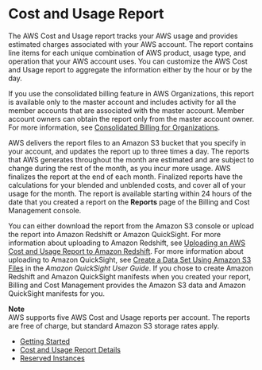 # Cost and Usage Report<a name="billing-reports-costusage"></a>

The AWS Cost and Usage report tracks your AWS usage and provides estimated charges associated with your AWS account\. The report contains line items for each unique combination of AWS product, usage type, and operation that your AWS account uses\. You can customize the AWS Cost and Usage report to aggregate the information either by the hour or by the day\. 

If you use the consolidated billing feature in AWS Organizations, this report is available only to the master account and includes activity for all the member accounts that are associated with the master account\. Member account owners can obtain the report only from the master account owner\. For more information, see [Consolidated Billing for Organizations](consolidated-billing.md)\.

AWS delivers the report files to an Amazon S3 bucket that you specify in your account, and updates the report up to three times a day\. The reports that AWS generates throughout the month are estimated and are subject to change during the rest of the month, as you incur more usage\. AWS finalizes the report at the end of each month\. Finalized reports have the calculations for your blended and unblended costs, and cover all of your usage for the month\. The report is available starting within 24 hours of the date that you created a report on the **Reports** page of the Billing and Cost Management console\. 

You can either download the report from the Amazon S3 console or upload the report into Amazon Redshift or Amazon QuickSight\. For more information about uploading to Amazon Redshift, see [Uploading an AWS Cost and Usage Report to Amazon Redshift](billing-reports-costusage-upload.md)\. For more information about uploading to Amazon QuickSight, see [Create a Data Set Using Amazon S3 Files](http://docs.aws.amazon.com/quicksight/latest/user/create-a-data-set-s3.html) in the *Amazon QuickSight User Guide*\. If you chose to create Amazon Redshift and Amazon QuickSight manifests when you created your report, Billing and Cost Management provides the Amazon S3 data and Amazon QuickSight manifests for you\.

**Note**  
AWS supports five AWS Cost and Usage reports per account\. The reports are free of charge, but standard Amazon S3 storage rates apply\. 


+ [Getting Started](billing-reports-gettingstarted.md)
+ [Cost and Usage Report Details](billing-reports-costusage-details.md)
+ [Reserved Instances](billing-reports-costusage-ri.md)